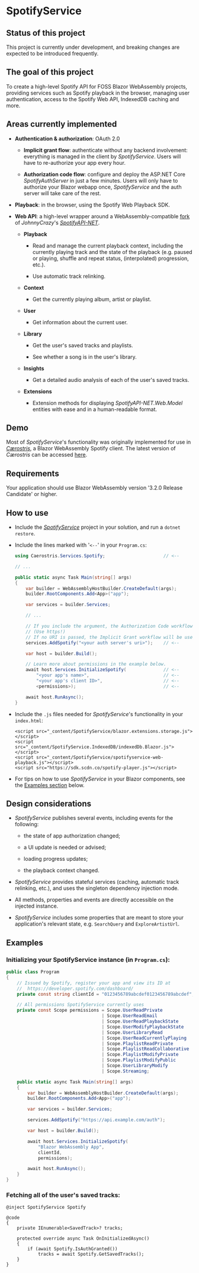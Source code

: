 # SpotifyService

## Status of this project

This project is currently under development, and breaking changes are expected to be introduced frequently.

## The goal of this project

To create a high-level Spotify API for FOSS Blazor WebAssembly projects, providing services such as Spotify playback in the browser, managing user authentication, access to the Spotify Web API, IndexedDB caching and more.

## Areas currently implemented

* __Authentication & authorization__: OAuth 2.0
    
    * __Implicit grant flow__: authenticate without any backend involvement: everything is managed in the client by _SpotifyService_. Users will have to re-authorize your app every hour.
    
    * __Authorization code flow__: configure and deploy the ASP.NET Core _SpotifyAuthServer_ in just a few minutes. Users will only have to authorize your Blazor webapp once, _SpotifyService_ and the auth server will take care of the rest.

* __Playback__: in the browser, using the Spotify Web Playback SDK.

* __Web API__: a high-level wrapper around a WebAssembly-compatible [fork](https://github.com/tresoneur/SpotifyAPI-NET) of _JohnnyCrazy_'s [_SpotifyAPI-NET_](https://github.com/JohnnyCrazy/SpotifyAPI-NET).

    * __Playback__ 
        
        * Read and manage the current playback context, including the currently playing track and the state of the playback (e.g. paused or playing, shuffle and repeat status, (interpolated) progression, etc.).

        * Use automatic track relinking.

    * __Context__
        
        * Get the currently playing album, artist or playlist.

    * __User__
        
        * Get information about the current user.

    * __Library__
    
        * Get the user's saved tracks and playlists.

        * See whether a song is in the user's library.

    * __Insights__ 
        
        * Get a detailed audio analysis of each of the user's saved tracks.

    * __Extensions__
        * Extension methods for displaying _SpotifyAPI-NET.Web.Model_ entities with ease and in a human-readable format.

## Demo

Most of _SpotifyService_'s functionality was originally implemented for use in [_Cærostris_](https://github.com/tresoneur/Caerostris), a Blazor WebAssembly Spotify client. The latest version of _Cærostris_ can be accessed [here](https://caerostris.azurewebsites.net/).

## Requirements

Your application should use Blazor WebAssembly version '3.2.0 Release Candidate' or higher.

## How to use

* Include the [_SpotifyService_](https://github.com/tresoneur/SpotifyService) project in your solution, and run a `dotnet restore`.

* Include the lines marked with '`<--`' in your `Program.cs`:

    ```cs
    using Caerostris.Services.Spotify;                      // <--

    // ...

    public static async Task Main(string[] args)
    {
        var builder = WebAssemblyHostBuilder.CreateDefault(args);
        builder.RootComponents.Add<App>("app");

        var services = builder.Services;

        // ... 

        // If you include the argument, the Authorization Code workflow will be used.
        // (Use https!)
        // If no URI is passed, the Implicit Grant workflow will be used instead.
        services.AddSpotify("<your auth server's uri>");    // <--

        var host = builder.Build();

        // Learn more about permissions in the example below.
        await host.Services.InitializeSpotify(              // <--
            "<your app's name>",                            // <--
            "<your app's client ID>",                       // <--
            <permissions>);                                 // <--

        await host.RunAsync();
    }
    ```

* Include the `.js` files needed for _SpotifyService_'s functionality in your `index.html`:

    ```
    <script src="_content/SpotifyService/blazor.extensions.storage.js"></script>
    <script src="_content/SpotifyService.IndexedDB/indexedDb.Blazor.js"></script>
    <script src="_content/SpotifyService/spotifyservice-web-playback.js"></script>
    <script src="https://sdk.scdn.co/spotify-player.js"></script>
    ```

* For tips on how to use _SpotifyService_ in your Blazor components, see the [Examples section](#examples) below.

## Design considerations

* _SpotifyService_ publishes several events, including events for the following:

    * the state of app authorization changed;
    
    * a UI update is needed or advised;
    
    * loading progress updates;

    * the playback context changed.

* _SpotifyService_ provides stateful services (caching, automatic track relinking, etc.), and uses the singleton dependency injection mode.

* All methods, properties and events are directly accessible on the injected instance.

* _SpotifyService_ includes some properties that are meant to store your application's relevant state, e.g. `SearchQuery` and `ExploreArtistUrl`.

## Examples

### Initializing your SpotifyService instance (in `Program.cs`):

```cs
public class Program
{
    // Issued by Spotify, register your app and view its ID at
    //  https://developer.spotify.com/dashboard/
    private const string clientId = "0123456789abcdef0123456789abcdef";

    // All permissions SpotifyService currently uses
    private const Scope permissions = Scope.UserReadPrivate
                                    | Scope.UserReadEmail
                                    | Scope.UserReadPlaybackState
                                    | Scope.UserModifyPlaybackState
                                    | Scope.UserLibraryRead
                                    | Scope.UserReadCurrentlyPlaying
                                    | Scope.PlaylistReadPrivate
                                    | Scope.PlaylistReadCollaborative
                                    | Scope.PlaylistModifyPrivate
                                    | Scope.PlaylistModifyPublic
                                    | Scope.UserLibraryModify
                                    | Scope.Streaming;

    public static async Task Main(string[] args)
    {
        var builder = WebAssemblyHostBuilder.CreateDefault(args);
        builder.RootComponents.Add<App>("app");

        var services = builder.Services;

        services.AddSpotify("https://api.example.com/auth");

        var host = builder.Build();

        await host.Services.InitializeSpotify(
            "Blazor WebAssembly App", 
            clientId, 
            permissions);

        await host.RunAsync();
    }
}
```

### Fetching all of the user's saved tracks:

```razor
@inject SpotifyService Spotify

@code
{
    private IEnumerable<SavedTrack>? tracks;

    protected override async Task OnInitializedAsync()
    {
        if (await Spotify.IsAuthGranted())
            tracks = await Spotify.GetSavedTracks();
    }
}
```
